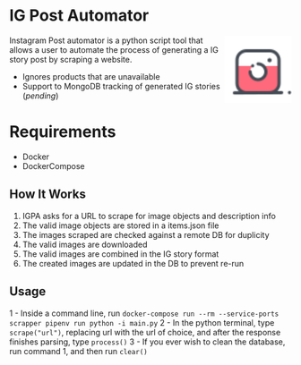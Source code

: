 # IG Post Automator

<img src="https://raw.githubusercontent.com/Mancini-Rafael/ig-post-creator/master/resources/imgs/instagram_icon.png" align="right"
     alt="IG logo" width="120" height="120">

Instagram Post automator is a python script tool that allows a user to automate the process of generating a IG story post by scraping a website.

* Ignores products that are unavailable
* Support to MongoDB tracking of generated IG stories (*pending*)

# Requirements
- Docker
- DockerCompose

## How It Works

1. IGPA asks for a URL to scrape for image objects and description info
2. The valid image objects are stored in a items.json file
3. The images scraped are checked against a remote DB for duplicity
3. The valid images are downloaded
4. The valid images are combined in the IG story format
5. The created images are updated in the DB to prevent re-run


## Usage
1 - Inside a command line, run ```docker-compose run --rm --service-ports scrapper pipenv run python -i main.py```
2 - In the python terminal, type ```scrape("url")```, replacing url with the url of choice, and
    after the response finishes parsing, type ```process()```
3 - If you ever wish to clean the database, run command 1, and then run ```clear()```
